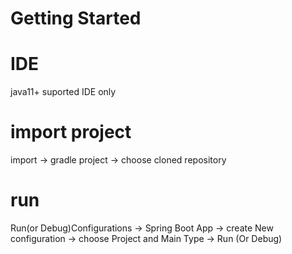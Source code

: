 # Getting Started

# IDE
java11+ suported IDE only

# import project
import -> gradle project -> choose cloned repository

# run 
Run(or Debug)Configurations -> Spring Boot App -> create New configuration
-> choose Project and Main Type -> Run (Or Debug)

